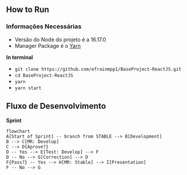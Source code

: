 ## How to Run 

### **Informações Necessárias**
- Versão do Node do projeto é a 16.17.0
- Manager Package é o [Yarn](https://classic.yarnpkg.com/en/)

**In terminal**

- ```git clone https://github.com/efrainmpp1/BaseProject-ReactJS.git```
- ```cd BaseProject-ReactJS```
- ```yarn```
- ```yarn start```

## **Fluxo de Desenvolvimento**

**Sprint**
```mermaid
flowchart
A[Start of Sprint] -- branch from STABLE --> B[Development]
B --> C[MR: Develop]
C --> D{Aprove?}
D -- Yes --> E[Test: Develop] --> F
D -- No --> G[Correction] --> D
F{Pass?} -- Yes --> H[MR: Stable] --> I[Presentation]
F -- No --> G
```